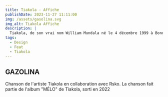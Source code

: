 ```yaml
---
title: Tiakola - Affiche
publishDate: 2023-11-27 11:11:00
img: /assets/gasolina.svg
img_alt: Tiakola Affiche
description: |
  Tiakola, de son vrai nom William Mundala né le 4 décembre 1999 à Bondy, est un rappeur et chanteur français, ancien membre du groupe 4Keus
tags:
  - Design
  - Feat
  - Tiakola
---
```


## GAZOLINA

Chanson de l'artiste Tiakola en collaboration avec Rsko. La chanson fait partie de l'album "MÉLO" de Tiakola, sorti en 2022



